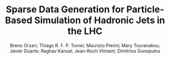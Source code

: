 ---
paperId: 15
author: Breno Orzari; Thiago R. F. P. Tomei; Maurizio Pierini; Mary Touranakou; Javier Duarte; Raghav Kansal; Jean-Roch Vlimant; Dimitrios Gunopulos
title: Sparse Data Generation for Particle-Based Simulation of Hadronic Jets in the LHC
pdf: paper_15.pdf
poster: poster_15.png
pitch: https://slideslive.com/38962870/sparse-data-generation-for-particlebased-simulation-of-hadronic-jets-in-the-lhc?ref=account-folder-87716-folders
type: Oral
topic: neural network
category: Extended Abstract
link: --
conference: icml
year: 2021
tags: icml-2021
---